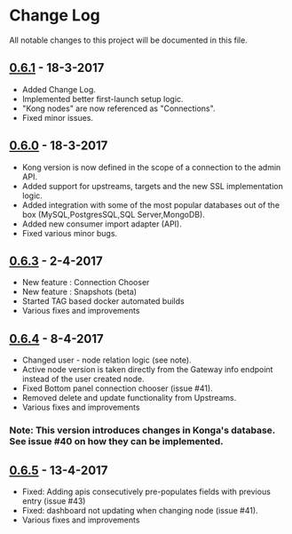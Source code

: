 # Change Log

All notable changes to this project will be documented in this file.

## [0.6.1](https://github.com/pantsel/konga/releases/tag/v0.6.1) - 18-3-2017

* Added Change Log.
* Implemented better first-launch setup logic.
* "Kong nodes" are now referenced as "Connections".
* Fixed minor issues.

## [0.6.0](https://github.com/pantsel/konga/releases/tag/v0.6.0) - 18-3-2017

* Kong version is now defined in the scope of a connection to the admin API.
* Added support for upstreams, targets and the new SSL implementation logic.
* Added integration with some of the most popular databases out of the box (MySQL,PostgresSQL,SQL Server,MongoDB).
* Added new consumer import adapter (API).
* Fixed various minor bugs.

## [0.6.3](https://github.com/pantsel/konga/releases/tag/v0.6.3) - 2-4-2017

* New feature : Connection Chooser
* New feature : Snapshots (beta)
* Started TAG based docker automated builds
* Various fixes and improvements

## [0.6.4](https://github.com/pantsel/konga/releases/tag/v0.6.4) - 8-4-2017

* Changed user - node relation logic (see note).
* Active node version is taken directly from the Gateway info endpoint instead of the user created node.
* Fixed Bottom panel connection chooser (issue #41).
* Removed delete and update functionality from Upstreams.
* Various fixes and improvements

### Note: This version introduces changes in Konga's database. See issue #40 on how they can be implemented.

## [0.6.5](https://github.com/pantsel/konga/releases/tag/v0.6.5) - 13-4-2017

* Fixed: Adding apis consecutively pre-populates fields with previous entry (issue #43)
* Fixed: dashboard not updating when changing node (issue #41).
* Various fixes and improvements

